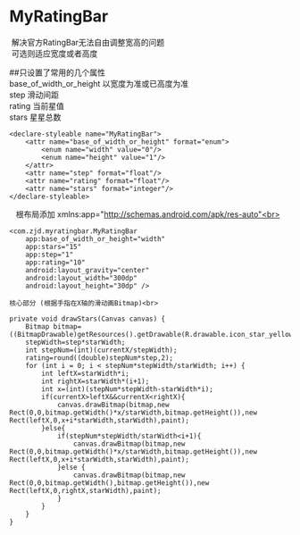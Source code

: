 # MyRatingBar
  解决官方RatingBar无法自由调整宽高的问题<br>
  可选则适应宽度或者高度
  
  ##只设置了常用的几个属性
    
  base_of_width_or_height 以宽度为准或已高度为准<br>
  step 滑动间距<br>
  rating 当前星值<br>
  stars 星星总数

    <declare-styleable name="MyRatingBar">
        <attr name="base_of_width_or_height" format="enum">
            <enum name="width" value="0"/>
            <enum name="height" value="1"/>
        </attr>
        <attr name="step" format="float"/>
        <attr name="rating" format="float"/>
        <attr name="stars" format="integer"/>
    </declare-styleable>
    
    
    根布局添加 xmlns:app="http://schemas.android.com/apk/res-auto"<br>
    
    <com.zjd.myratingbar.MyRatingBar
        app:base_of_width_or_height="width"
        app:stars="15"
        app:step="1"
        app:rating="10"
        android:layout_gravity="center"
        android:layout_width="300dp"
        android:layout_height="30dp" />

    核心部分 (根据手指在X轴的滑动画Bitmap)<br>
    
    private void drawStars(Canvas canvas) {
        Bitmap bitmap=((BitmapDrawable)getResources().getDrawable(R.drawable.icon_star_yellow_128)).getBitmap();
        stepWidth=step*starWidth;
        int stepNum=(int)(currentX/stepWidth);
        rating=round((double)stepNum*step,2);
        for (int i = 0; i < stepNum*stepWidth/starWidth; i++) {
            int leftX=starWidth*i;
            int rightX=starWidth*(i+1);
            int x=(int)(stepNum*stepWidth-starWidth*i);
            if(currentX>leftX&&currentX<rightX){
                canvas.drawBitmap(bitmap,new Rect(0,0,bitmap.getWidth()*x/starWidth,bitmap.getHeight()),new Rect(leftX,0,x+i*starWidth,starWidth),paint);
            }else{
                if(stepNum*stepWidth/starWidth<i+1){
                    canvas.drawBitmap(bitmap,new Rect(0,0,bitmap.getWidth()*x/starWidth,bitmap.getHeight()),new Rect(leftX,0,x+i*starWidth,starWidth),paint);
                }else {
                    canvas.drawBitmap(bitmap,new Rect(0,0,bitmap.getWidth(),bitmap.getHeight()),new Rect(leftX,0,rightX,starWidth),paint);
                }
            }
        }
    }
